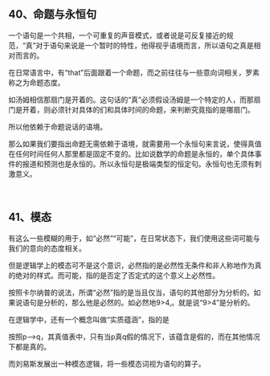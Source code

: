 <h2>40、命题与永恒句</h2><p data-pid="r2bJECPA">一个语句是一个共相，一个可重复的声音模式，或者说是可反复接近的规范，“真”对于语句来说是一个暂时的特性，他得视乎语境而言，所以语句之真是相对而言的。</p><p data-pid="cipy1TAX">在日常语言中，有“that”后面跟着一个命题，而之前往往与一些意向词相关，罗素称之为命题态度。</p><p data-pid="jxuEQCu8">如汤姆相信那扇门是开着的。这句话的“真”必须假设汤姆是一个特定的人，而那扇门是开着，则必须针对具体的们和具体时间的命题，来判断究竟指的是哪扇门。</p><p data-pid="Wpx4oaT3">所以他依赖于命题说话的语境。</p><p data-pid="WOc0dESJ">那么如果我们要指出命题无需依赖于语境，就需要用一个永恒句来言说，使得真值在任何时间任何人那里都是固定不变的。比如说数学的命题是永恒的，单个具体事件的报道和预测也是永恒的。所以永恒句是极端类型的恒定句。永恒句也无须有刺激意义。</p><p><br></p><h2>41、模态</h2><p data-pid="kCN81Tpc">有这么一些模糊的用于，如“必然”“可能”，在日常状态下，我们使用这些词可能与我们的意向的态度相关。</p><p data-pid="avDOK3hp">但是逻辑学上的模态可不是这个意识，必然指的是必然性无条件和非人称地作为真的绝对的样式。而可能，指的是否定了否定式的这个意义上必然性。</p><p data-pid="-r6Ry9ur">按照卡尔纳普的说法，所谓“必然”指的是当且仅当，语句的其他部分为分析的。如果说语句是分析的，那么他是必然的。如必然地9&gt;4,。就是说“9&gt;4”是分析的。</p><p data-pid="OIPbwg2o">在逻辑学中，还有一个概念叫做“实质蕴涵”，指的是</p><p data-pid="j8IynBxQ">按照p——&gt;q，其真值表中，只有当p真q假的情况下，该蕴含是假的，而在其他情况下都是真的。</p><p data-pid="NsiJNd2m">而刘易斯发展出一种模态逻辑，将一些模态词视为语句的算子。</p><p></p>
